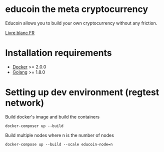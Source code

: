 # educoin the meta cryptocurrency

Educoin allows you to build your own cryptocurrency without any friction.

[Livre blanc FR](./doc/fr)

# Installation requirements

- [Docker](https://www.docker.com/) >= 2.0.0
- [Golang](https://golang.org/) >= 1.8.0

# Setting up dev environment (regtest network)

Build docker's image and build the containers
```
docker-composer up --build
```

Build multiple nodes where n is the number of nodes
```
docker-compose up --build --scale educoin-node=n
```
